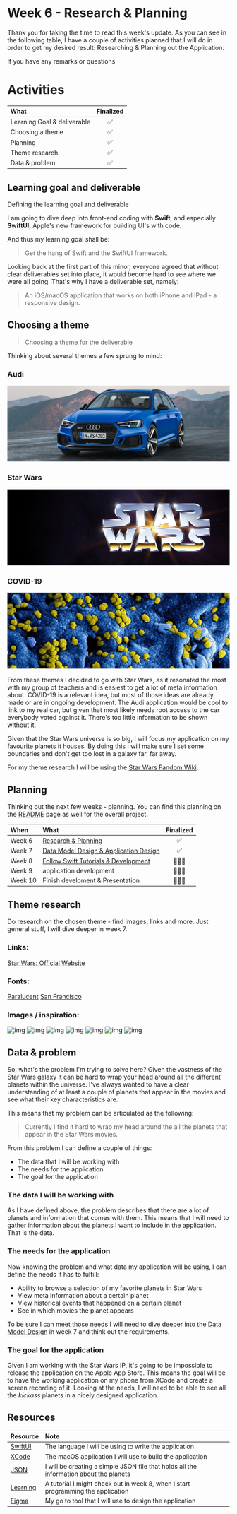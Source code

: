 # Week 6 - Research & Planning

Thank you for taking the time to read this week's update. As you can see in the following table, I have a couple of activities planned that I will do in order to get my desired result: Researching & Planning out the Application.

If you have any remarks or questions

# Activities
|What|Finalized|
|:---|:---:|
|Learning Goal & deliverable|✅|
|Choosing a theme|✅|
|Planning|✅|
|Theme research|✅|
|Data & problem|✅|

## Learning goal and deliverable
Defining the learning goal and deliverable

I am going to dive deep into front-end coding with **Swift**, and especially **SwiftUI**, Apple's new framework for building UI's with code.


And thus my learning goal shall be:

> Get the hang of Swift and the SwiftUI framework.

Looking back at the first part of this minor, everyone agreed that without clear deliverables set into place, it would become hard to see where we were all going. That's why I have a deliverable set, namely:

> An iOS/macOS application that works on both iPhone and iPad - a responsive design.

## Choosing a theme
> Choosing a theme for the deliverable

Thinking about several themes a few sprung to mind:

### Audi
![image](https://raw.githubusercontent.com/mwdossantos/kb-86/master/docs/images/audi.jpg)

### Star Wars
![image](https://raw.githubusercontent.com/mwdossantos/kb-86/master/docs/images/starwars.jpg)

### COVID-19
![image](https://raw.githubusercontent.com/mwdossantos/kb-86/master/docs/images/covid.jpg)

From these themes I decided to go with Star Wars, as it resonated the most with my group of teachers and is easiest to get a lot of meta information about. COVID-19 is a relevant idea, but most of those ideas are already made or are in ongoing development. The Audi application would be cool to link to my real car, but given that most likely needs root access to the car everybody voted against it. There's too little information to be shown without it.

Given that the Star Wars universe is so big, I will focus my application on my favourite planets it houses. By doing this I will make sure I set some boundaries and don't get too lost in a galaxy far, far away.

For my theme research I will be using the [Star Wars Fandom Wiki](https://starwars.fandom.com/wiki).

## Planning
Thinking out the next few weeks - planning. You can find this planning on the [README](https://github.com/mwdossantos/kb-86) page as well for the overall project.

|When|What|Finalized|
|:---|:---|:---:|
|Week 6|[Research & Planning](https://github.com/mwdossantos/kb-86/blob/master/docs/week-6-research-and-planning.md)|✅|
|Week 7|[Data Model Design & Application Design](https://github.com/mwdossantos/kb-86/blob/master/docs/week-7-data-model-design-and-application-design.md)|✅|
|Week 8|[Follow Swift Tutorials & Development](https://github.com/mwdossantos/kb-86/blob/master/docs/week-8-follow-swift-tutorials-and-development.md)|🧑🏻‍💻|
|Week 9|application development |🧑🏻‍💻|
|Week 10|Finish develoment & Presentation|🧑🏻‍💻|

## Theme research
Do research on the chosen theme - find images, links and more. Just general stuff, I will dive deeper in week 7.

### Links:
[Star Wars: Official Website](https://www.starwars.com/)

### Fonts:
[Paralucent](https://www.myfonts.com/fonts/device/paralucent/)
[San Francisco](https://developer.apple.com/fonts/)

### Images / inspiration:

![img](https://cdn.dribbble.com/users/808342/screenshots/10804502/media/c49bae730c270b3246683d0a3cc48513.jpg)
![img](https://cdn.dribbble.com/users/37585/screenshots/3286475/helm_shot359.png)
![img](https://cdn.dribbble.com/users/1032175/screenshots/8915549/media/45a1356a3948202b99d8c46e135749d7.png)
![img](https://cdn.dribbble.com/users/2096507/screenshots/4284503/starwars-hansolo-bg.jpg)
![img](https://cdn.dribbble.com/users/1575908/screenshots/8173066/media/a89e3e63d1924fb9918a9201acd27698.png)
![img](https://cdn.dribbble.com/users/15687/screenshots/8429874/media/e8ece76095c31f5f159cc1ac0487bfd9.png)
![img](https://cdn.dribbble.com/users/1575908/screenshots/8102158/media/7015d74623fd5577fd512ff9b76f63aa.jpg)

## Data & problem
So, what's the problem I'm trying to solve here? Given the vastness of the Star Wars galaxy it can be hard to wrap your head around all the different planets within the universe. I've always wanted to have a clear understanding of at least a couple of planets that appear in the movies and see what their key characteristics are.

This means that my problem can be articulated as the following:

> Currently I find it hard to wrap my head around the all the planets that appear in the Star Wars movies.

From this problem I can define a couple of things:

* The data that I will be working with
* The needs for the application
* The goal for the application

### The data I will be working with
As I have defined above, the problem describes that there are a lot of planets and information that comes with them. This means that I will need to gather information about the planets I want to include in the application. That is the data.

### The needs for the application
Now knowing the problem and what data my application will be using, I can define the needs it has to fulfill:

* Ability to browse a selection of my favorite planets in Star Wars
* View meta information about a certain planet
* View historical events that happened on a certain planet
* See in which movies the planet appears 

To be sure I can meet those needs I will need to dive deeper into the [Data Model Design](https://github.com/mwdossantos/kb-86/blob/master/docs/week-7-data-model-design-and-application-design.md) in week 7 and think out the requirements.

### The goal for the application
Given I am working with the Star Wars IP, it's going to be impossible to release the application on the Apple App Store. This means the goal will be to have the working application on my phone from XCode and create a screen recording of it. Looking at the needs, I will need to be able to see all the *kickass* planets in a nicely designed application.

## Resources

|Resource|Note|
|:---|:---|
|[SwiftUI](https://developer.apple.com/xcode/swiftui/)|The language I will be using to write the application|
|[XCode](https://developer.apple.com/xcode/)|The macOS application I will use to build the application|
|[JSON](https://www.ioscreator.com/tutorials/swiftui-json-list-tutorial)|I will be creating a simple JSON file that holds all the information about the planets|
|[Learning](https://designcode.io/swiftui?promo=learnswiftui)|A tutorial I might check out in week 8, when I start programming the application|
|[Figma](https://figma.com)|My go to tool that I will use to design the application|
